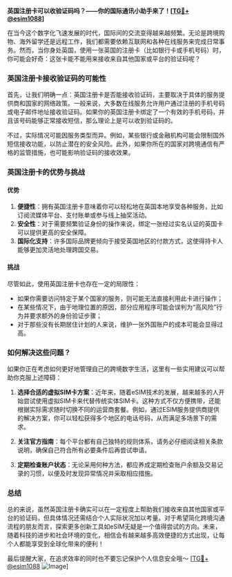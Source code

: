 **英国注册卡可以收验证码吗？——你的国际通讯小助手来了！[[TG💪+ @esim1088](https://t.me/s/esim1088)]**

在当今这个数字化飞速发展的时代，国际间的交流变得越来越频繁。无论是跨境购物、海外留学还是远程工作，我们都需要依赖互联网和各种在线服务来完成日常事务。然而，当你身处英国，使用一张英国的注册卡（比如银行卡或手机号码）时，你可能会好奇：这张卡能不能用来接收来自其他国家或平台的验证码呢？

### 英国注册卡接收验证码的可能性

首先，让我们明确一点：英国注册卡是否能接收验证码，主要取决于具体的服务提供商和国家的网络政策。一般来说，大多数在线服务允许用户通过注册的手机号码或电子邮件地址接收验证码。如果你的英国注册卡绑定了一个有效的手机号码，并且该号码能够正常接收短信，那么理论上是可以收到验证码的。

不过，实际情况可能因服务类型而异。例如，某些银行或金融机构可能会限制国外短信接收功能，以防止潜在的安全风险。此外，如果你所在的国家对跨境通信有严格的监管措施，也可能影响验证码的接收效果。

### 英国注册卡的优势与挑战

#### 优势

1. **便捷性**：拥有英国注册卡意味着你可以轻松地在英国本地享受各种服务，比如订阅流媒体平台、支付账单或参与线上抽奖活动。
2. **安全性**：对于需要频繁验证身份的操作来说，绑定一张经过实名认证的英国卡可以提供更高的安全保障。
3. **国际化支持**：许多国际品牌更倾向于接受英国地区的付款方式，这使得持卡人能够更加灵活地处理跨国交易。

#### 挑战

尽管如此，使用英国注册卡也存在一定的局限性：
- 如果你需要访问特定于某个国家的服务，则可能无法直接利用此卡进行操作；
- 在某些情况下，由于地理位置的原因，部分应用程序可能会误判为“高风险”行为并要求额外的身份验证步骤；
- 对于那些没有长期居住计划的人来说，维护一张外国账户的成本可能会显得过高。

### 如何解决这些问题？

如果你正在考虑如何更好地管理自己的跨境数字生活，这里有一些实用建议可以帮助你克服上述障碍：

1. **选择合适的虚拟SIM卡方案**：近年来，随着eSIM技术的发展，越来越多的人开始尝试使用虚拟SIM卡来代替传统实体SIM卡。这种方式不仅方便携带，还能根据实际需求随时切换不同的运营商套餐。例如，通过ESIM服务提供商提供的解决方案，你可以轻松获得多个地区的电话号码，从而满足多场景下的需求。
   
2. **关注官方指南**：每个平台都有自己独特的规则体系，请务必仔细阅读相关条款说明，确保自己符合所有必要条件后再尝试申请。

3. **定期检查账户状态**：无论采用何种方法，都应养成定期检查账户余额及交易记录的习惯，以便及时发现异常情况并采取相应措施。

### 总结

总的来说，虽然英国注册卡确实可以在一定程度上帮助我们接收来自其他国家或平台的验证码，但具体情况还需结合个人实际状况加以考量。对于希望简化跨境沟通流程的朋友而言，探索更多创新工具如eSIM无疑是一个值得尝试的方向。未来，随着科技的进步和社会环境的变化，相信会有越来越多高效便捷的方式出现，让每个人都能享受到全球化带来的便利！

最后提醒大家，在追求效率的同时也不要忘记保护个人信息安全哦～ [[TG💪+ @esim1088](https://t.me/s/esim1088) ![Image](https://i.postimg.cc/4NQfJmqS/Snipaste-2025-05-13-00-14-12.png)]